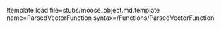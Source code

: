 !template load file=stubs/moose_object.md.template name=ParsedVectorFunction syntax=/Functions/ParsedVectorFunction